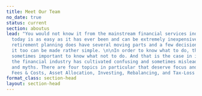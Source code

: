 ```yaml
---
title: Meet Our Team
no_date: true
status: current
section: aboutus
lead: "You would not know it from the mainstream financial services industry but investing
  today is as easy as it has ever been and can be extremely inexpensive. And while
  retirement planning does have several moving parts and a few decisions to be made,
  it too can be made rather simple. \n\nIn order to know what to do, though, it is
  sometimes important to know what not to do. And that is the case in investing because
  the financial industry has cultivated confusing and sometimes misleading folklore
  and myths. There are four topics in particular that deserve focus and attention:
  Fees & Costs, Asset Allocation, Investing, Rebalancing, and Tax-Loss Harvesting."
format_class: section-head
layout: section-head
---
```


